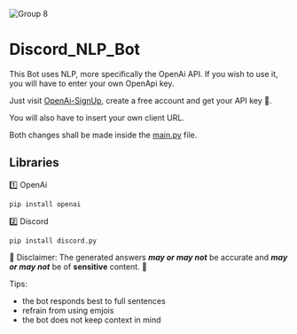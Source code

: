 ![Group 8](https://user-images.githubusercontent.com/69219273/162151281-e941906e-1720-483f-97a0-db41724dc684.png)



# Discord_NLP_Bot
This Bot uses NLP, more specifically the OpenAi API.
If you wish to use it, you will have to enter your own OpenApi key.

Just visit [OpenAi-SignUp](https://auth0.openai.com/u/login?state=hKFo2SBvS3UtY01Wd1BuM3JJakpXRDl1X1NFZVNGYkEyUDdaNqFur3VuaXZlcnNhbC1sb2dpbqN0aWTZIGVka3JUNFktcWV5dkRPeU1fVWtycWVRUnFQMkNSb2dYo2NpZNkgRFJpdnNubTJNdTQyVDNLT3BxZHR3QjNOWXZpSFl6d0Q),
create a free account and get your API key 🔑.

You will also have to insert your own client URL.

Both changes shall be made inside the [main.py](https://github.com/b1twe1ser/Discord_NLP_Bot/blob/master/main.py) file.



## Libraries 
1️⃣ OpenAi 
```
pip install openai
```
2️⃣ Discord
```
pip install discord.py
```



🚨 Disclaimer: The generated answers ***may or may not*** be accurate and ***may or may not*** be of **sensitive** content. 🚨

Tips: 
  - the bot responds best to full sentences
  - refrain from using emjois 
  - the bot does not keep context in mind
